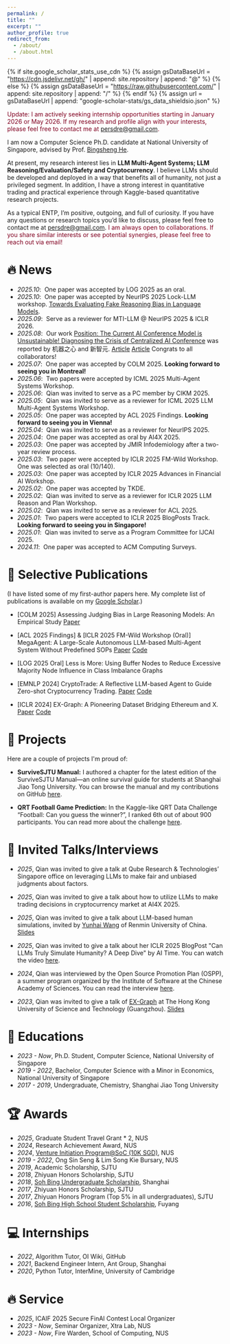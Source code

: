 ```yaml
---
permalink: /
title: ""
excerpt: ""
author_profile: true
redirect_from: 
  - /about/
  - /about.html
---
```


{% if site.google_scholar_stats_use_cdn %}
{% assign gsDataBaseUrl = "https://cdn.jsdelivr.net/gh/" | append: site.repository | append: "@" %}
{% else %}
{% assign gsDataBaseUrl = "https://raw.githubusercontent.com/" | append: site.repository | append: "/" %}
{% endif %}
{% assign url = gsDataBaseUrl | append: "google-scholar-stats/gs_data_shieldsio.json" %}

<span class='anchor' id='about-me'></span>

<span style="color:#800020;">Update: I am actively seeking internship opportunities starting in January 2026 or May 2026. If my research and profile align with your interests, please feel free to contact me at persdre@gmail.com.</span>

I am now a Computer Science Ph.D. candidate at National University of Singapore, advised by Prof. [Bingsheng He](https://www.comp.nus.edu.sg/~hebs/). 

At present, my research interest lies in **LLM Multi-Agent Systems; LLM Reasoning/Evaluation/Safety and Cryptocurrency**. I believe LLMs should be developed and deployed in a way that benefits all of humanity, not just a privileged segment. In addition, I have a strong interest in quantitative trading and practical experience through Kaggle-based quantitative research projects.


As a typical ENTP, I’m positive, outgoing, and full of curiosity. If you have any questions or research topics you’d like to discuss, please feel free to contact me at persdre@gmail.com. <span style="color:#800020;">I am always open to collaborations. If you share similar interests or see potential synergies, please feel free to reach out via email!</span>


# 🔥 News
- *2025.10*: &nbsp;One paper was accepted by LOG 2025 as an oral. 
- *2025.10*: &nbsp;One paper was accepted by NeurIPS 2025 Lock-LLM workshop. [Towards Evaluating Fake Reasoning Bias in Language Models](https://arxiv.org/abs/2507.13758).
- *2025.09*: &nbsp;Serve as a reviewer for MTI-LLM @ NeurIPS 2025 & ICLR 2026.
- *2025.08*: &nbsp;Our work [Position: The Current AI Conference Model is Unsustainable! Diagnosing the Crisis of Centralized AI Conference](https://arxiv.org/abs/2508.04586) was reported by 机器之心 and 新智元. [Article](https://mp.weixin.qq.com/s/jRkiOny77nwTHTfxppc03g) [Article](https://mp.weixin.qq.com/s/rCgF0IgPf9pk6yhkCQqZVg) Congrats to all collaborators!
- *2025.07*: &nbsp;One paper was accepted by COLM 2025. **Looking forward to seeing you in Montreal!**
- *2025.06*: &nbsp;Two papers were accepted by ICML 2025 Multi-Agent Systems Workshop.
- *2025.06*: &nbsp;Qian was invited to serve as a PC member by CIKM 2025.
- *2025.05*: &nbsp;Qian was invited to serve as a reviewer for ICML 2025 LLM Multi-Agent Systems Workshop.
- *2025.05*: &nbsp;One paper was accepted by ACL 2025 Findings. **Looking forward to seeing you in Vienna!**
- *2025.04*: &nbsp;Qian was invited to serve as a reviewer for NeurIPS 2025.
- *2025.04*: &nbsp;One paper was accepted as oral by AI4X 2025.
- *2025.03*: &nbsp;One paper was accepted by JMIR Infodemiology after a two-year review process.
- *2025.03*: &nbsp;Two paper were accepted by ICLR 2025 FM-Wild Workshop. One was selected as oral (10/140).
- *2025.03*: &nbsp;One paper was accepted by ICLR 2025 Advances in Financial AI Workshop.
- *2025.02*: &nbsp;One paper was accepted by TKDE.
- *2025.02*: &nbsp;Qian was invited to serve as a reviewer for ICLR 2025 LLM Reason and Plan Workshop.
- *2025.02*: &nbsp;Qian was invited to serve as a reviewer for ACL 2025.
- *2025.01*: &nbsp;Two papers were accepted to ICLR 2025 BlogPosts Track. **Looking forward to seeing you in Singapore!**
- *2025.01*: &nbsp;Qian was invited to serve as a Program Committee for IJCAI 2025.
- *2024.11*: &nbsp;One paper was accepted to ACM Computing Surveys.
  
# 📝 Selective Publications 

(I have listed some of my first-author papers here. My complete list of publications is available on my [Google Scholar](https://scholar.google.com/citations?user=KAGrBdoAAAAJ).)

- [COLM 2025] Assessing Judging Bias in Large Reasoning Models: An Empirical Study [Paper](https://arxiv.org/abs/2504.09946)

- [ACL 2025 Findings] & [ICLR 2025 FM-Wild Workshop (Oral)] MegaAgent: A Large-Scale Autonomous LLM-based Multi-Agent System Without Predefined SOPs [Paper](https://arxiv.org/abs/2408.09955) [Code](https://github.com/Xtra-Computing/MegaAgent)

- [LOG 2025 Oral] Less is More: Using Buffer Nodes to Reduce Excessive Majority Node Influence in Class Imbalance Graphs

- [EMNLP 2024] CryptoTrade: A Reflective LLM-based Agent to Guide Zero-shot Cryptocurrency Trading. [Paper](https://aclanthology.org/2024.emnlp-main.63.pdf) [Code](https://github.com/Xtra-Computing/CryptoTrade)

- [ICLR 2024] EX-Graph: A Pioneering Dataset Bridging Ethereum and X. [Paper](https://openreview.net/forum?id=juE0rWGCJW) [Code](https://github.com/Persdre/EX-Graph)

# 💬 Projects

Here are a couple of projects I'm proud of:

- **SurviveSJTU Manual:** I authored a chapter for the latest edition of the SurviveSJTU Manual—an online survival guide for students at Shanghai Jiao Tong University. You can browse the manual and my contributions on GitHub [here](https://github.com/SurviveSJTU/SurviveSJTUManual).

- **QRT Football Game Prediction:** In the Kaggle-like QRT Data Challenge “Football: Can you guess the winner?”, I ranked 6th out of about 900 participants. You can read more about the challenge [here](https://challengedata.ens.fr/challenges/143).


# 💬 Invited Talks/Interviews

- *2025*, Qian was invited to give a talk at Qube Research & Technologies’ Singapore office on leveraging LLMs to make fair and unbiased judgments about factors.


- *2025*, Qian was invited to give a talk about how to utilize LLMs to make trading decisions in cryptocurrency market at AI4X 2025.

- *2025*, Qian was invited to give a talk about LLM-based human simulations, invited by [Yunhai Wang](https://www.yunhaiwang.net/) of Renmin University of China. [Slides](https://docs.google.com/presentation/d/1o1QLzx59E2pbUxGg935crnCGPt-fww4nTpRZ5KONi_w/edit?usp=sharing)
  
- *2025*, Qian was invited to give a talk about her ICLR 2025 BlogPost "Can LLMs Truly Simulate Humanity? A Deep Dive" by AI Time. You can watch the video [here](https://www.bilibili.com/video/BV1JuRPYRECM/?share_source=copy_web&vd_source=cc8bcf9a00d3f9ba43eb256a2c7068bd).


- *2024*, Qian was interviewed by the Open Source Promotion Plan (OSPP), a summer program organized by the Institute of Software at the Chinese Academy of Sciences. You can read the interview [here](https://mp.weixin.qq.com/s/MWJtW-cB_wXkXHsOHy2m3Q).


- *2023*, Qian was invited to give a talk of [EX-Graph](https://arxiv.org/abs/2310.01015) at The Hong Kong University of Science and Technology (Guangzhou). [Slides](https://drive.google.com/file/d/1Iy7wUvbZ-Z-7dLvlEY0CupCVrPX5GbyL/view?usp=sharing)

# 📖 Educations

- *2023 - Now*, Ph.D. Student, Computer Science, National University of Singapore
- *2019 - 2022*, Bachelor, Computer Science with a Minor in Economics, National University of Singapore
- *2017 - 2019*, Undergraduate, Chemistry, Shanghai Jiao Tong University

# 🏆 Awards
- *2025*, Graduate Student Travel Grant * 2, NUS
- *2024*, Research Achievement Award, NUS
- *2024*, [Venture Initiation Program@SoC (10K SGD)](https://www.comp.nus.edu.sg/entrepreneurship/awards/iepsoc/), NUS
- *2019 - 2022*, Ong Sin Seng & Lim Song Kie Bursary, NUS
- *2019*, Academic Scholarship, SJTU
- *2018*, Zhiyuan Honors Scholarship, SJTU
- *2018*, [Soh Bing Undergraduate Scholarship](https://en.wikipedia.org/wiki/Shuping_Scholarship), Shanghai
- *2017*, Zhiyuan Honors Scholarship, SJTU
- *2017*, Zhiyuan Honors Program (Top 5% in all undergraduates), SJTU
- *2016*, [Soh Bing High School Student Scholarship](https://baike.baidu.com/item/%E5%8F%94%E8%98%8B%E5%A5%96%E5%AD%A6%E9%87%91/15518392), Fuyang

# 💻 Internships

- *2022*, Algorithm Tutor, OI Wiki, GitHub
- *2021*, Backend Engineer Intern, Ant Group, Shanghai
- *2020*, Python Tutor, InterMine, University of Cambridge

# 🔥 Service
- *2025*, ICAIF 2025 Secure FinAI Contest Local Organizer
- *2023 - Now*, Seminar Organizer, Xtra Lab, NUS
- *2023 - Now*, Fire Warden, School of Computing, NUS